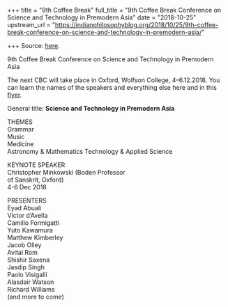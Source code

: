 +++
title = "9th Coffee Break"
full_title = "9th Coffee Break Conference on Science and Technology in Premodern Asia"
date = "2018-10-25"
upstream_url = "https://indianphilosophyblog.org/2018/10/25/9th-coffee-break-conference-on-science-and-technology-in-premodern-asia/"

+++
Source: [here](https://indianphilosophyblog.org/2018/10/25/9th-coffee-break-conference-on-science-and-technology-in-premodern-asia/).

9th Coffee Break Conference on Science and Technology in Premodern Asia

The next CBC will take place in Oxford, Wolfson College, 4–6.12.2018.
You can learn the names of the speakers and everything else here and in
this
[flyer](http://elisafreschi.com/wp-content/uploads/2018/10/CBC9-Flyer-1024.pdf).

General title: **Science and Technology in Premodern Asia**

THEMES  
Grammar  
Music  
Medicine  
Astronomy & Mathematics Technology & Applied Science

KEYNOTE SPEAKER  
Christopher Minkowski (Boden Professor  
of Sanskrit, Oxford)  
4-6 Dec 2018

PRESENTERS  
Eyad Abuali  
Victor d’Avella  
Camillo Formigatti  
Yuto Kawamura  
Matthew Kimberley  
Jacob Olley  
Avital Rom  
Shishir Saxena  
Jasdip Singh  
Paolo Visigalli  
Alasdair Watson  
Richard Williams  
(and more to come)
